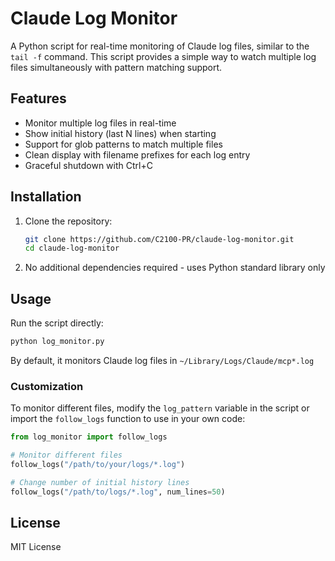 # Claude Log Monitor

A Python script for real-time monitoring of Claude log files, similar to the `tail -f` command. This script provides a simple way to watch multiple log files simultaneously with pattern matching support.

## Features

- Monitor multiple log files in real-time
- Show initial history (last N lines) when starting
- Support for glob patterns to match multiple files
- Clean display with filename prefixes for each log entry
- Graceful shutdown with Ctrl+C

## Installation

1. Clone the repository:
   ```bash
   git clone https://github.com/C2100-PR/claude-log-monitor.git
   cd claude-log-monitor
   ```

2. No additional dependencies required - uses Python standard library only

## Usage

Run the script directly:

```bash
python log_monitor.py
```

By default, it monitors Claude log files in `~/Library/Logs/Claude/mcp*.log`

### Customization

To monitor different files, modify the `log_pattern` variable in the script or import the `follow_logs` function to use in your own code:

```python
from log_monitor import follow_logs

# Monitor different files
follow_logs("/path/to/your/logs/*.log")

# Change number of initial history lines
follow_logs("/path/to/logs/*.log", num_lines=50)
```

## License

MIT License
